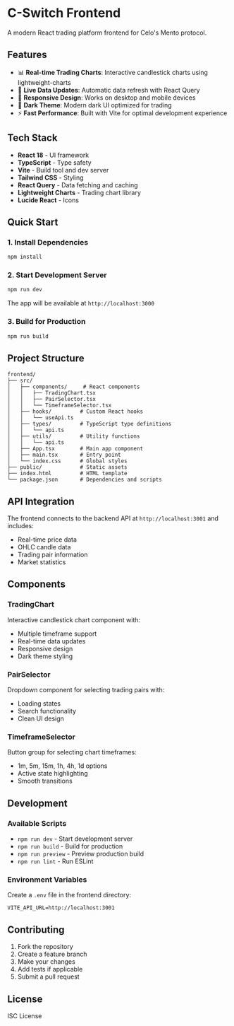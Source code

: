 # C-Switch Frontend

A modern React trading platform frontend for Celo's Mento protocol.

## Features

- 📊 **Real-time Trading Charts**: Interactive candlestick charts using lightweight-charts
- 🔄 **Live Data Updates**: Automatic data refresh with React Query
- 📱 **Responsive Design**: Works on desktop and mobile devices
- 🎨 **Dark Theme**: Modern dark UI optimized for trading
- ⚡ **Fast Performance**: Built with Vite for optimal development experience

## Tech Stack

- **React 18** - UI framework
- **TypeScript** - Type safety
- **Vite** - Build tool and dev server
- **Tailwind CSS** - Styling
- **React Query** - Data fetching and caching
- **Lightweight Charts** - Trading chart library
- **Lucide React** - Icons

## Quick Start

### 1. Install Dependencies

```bash
npm install
```

### 2. Start Development Server

```bash
npm run dev
```

The app will be available at `http://localhost:3000`

### 3. Build for Production

```bash
npm run build
```

## Project Structure

```
frontend/
├── src/
│   ├── components/     # React components
│   │   ├── TradingChart.tsx
│   │   ├── PairSelector.tsx
│   │   └── TimeframeSelector.tsx
│   ├── hooks/         # Custom React hooks
│   │   └── useApi.ts
│   ├── types/         # TypeScript type definitions
│   │   └── api.ts
│   ├── utils/         # Utility functions
│   │   └── api.ts
│   ├── App.tsx        # Main app component
│   ├── main.tsx       # Entry point
│   └── index.css      # Global styles
├── public/            # Static assets
├── index.html         # HTML template
└── package.json       # Dependencies and scripts
```

## API Integration

The frontend connects to the backend API at `http://localhost:3001` and includes:

- Real-time price data
- OHLC candle data
- Trading pair information
- Market statistics

## Components

### TradingChart
Interactive candlestick chart component with:
- Multiple timeframe support
- Real-time data updates
- Responsive design
- Dark theme styling

### PairSelector
Dropdown component for selecting trading pairs with:
- Loading states
- Search functionality
- Clean UI design

### TimeframeSelector
Button group for selecting chart timeframes:
- 1m, 5m, 15m, 1h, 4h, 1d options
- Active state highlighting
- Smooth transitions

## Development

### Available Scripts

- `npm run dev` - Start development server
- `npm run build` - Build for production
- `npm run preview` - Preview production build
- `npm run lint` - Run ESLint

### Environment Variables

Create a `.env` file in the frontend directory:

```env
VITE_API_URL=http://localhost:3001
```

## Contributing

1. Fork the repository
2. Create a feature branch
3. Make your changes
4. Add tests if applicable
5. Submit a pull request

## License

ISC License 
